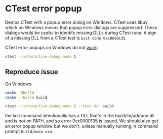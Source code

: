 # CTest error popup

Demos CTest with a popup error dialog on Windows.
CTest uses libuv, which on Windows means that popup error dialogs are suppressed.
These dialogs would be useful to identify missing DLLs during CTest runs.
A sign of a missing DLL from a CTest test is `Exit code 0xc0000135`.

CTest error popups on Windows do not [work](https://cmake.org/cmake/help/latest/manual/ctest.1.html):

```sh
ctest --interactive-debug-mode 1
```

## Reproduce issue

On Windows:

```sh
cmake -Bbuild
cmake --build build

ctest --interactive-debug-mode 1 --test-dir build
```

the last command intentionally has a DLL that's in the build/lib/addone.dll and is not on PATH, and so error 0cx0000135 is issued.
We should also get an error popup window but we don't, unless manually running in command prompt `build/main.exe`.
